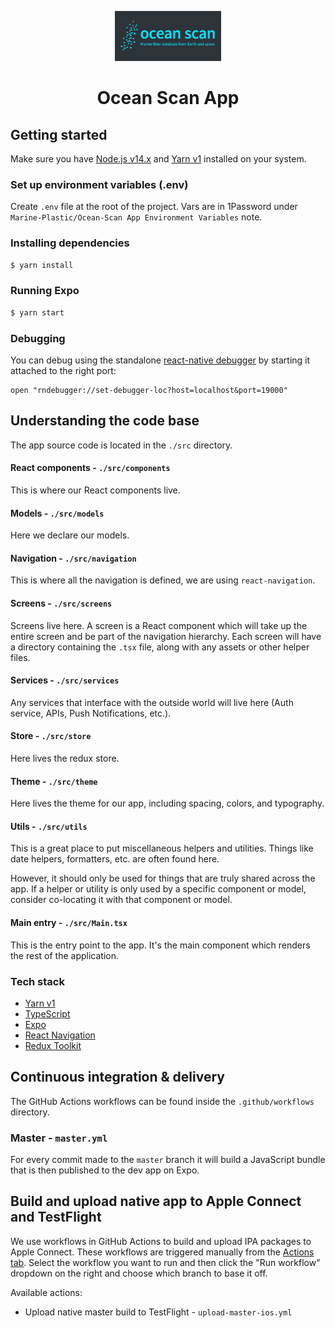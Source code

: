 <p align="center">
  <img src="src/assets/images/icon_w_background.png" height="80" />
</p>
<h1 align="center">Ocean Scan App</h1>

## Getting started

Make sure you have [Node.js v14.x](https://nodejs.org/en/download/) and [Yarn v1](https://classic.yarnpkg.com/en/docs/install) installed on your system.

### Set up environment variables (.env)

Create `.env` file at the root of the project. Vars are in 1Password under `Marine-Plastic/Ocean-Scan App Environment Variables` note.

### Installing dependencies

```bash
$ yarn install
```

### Running Expo

```bash
$ yarn start
```

### Debugging

You can debug using the standalone [react-native debugger](https://github.com/jhen0409/react-native-debugger) by starting it attached to the right port:

```
open "rndebugger://set-debugger-loc?host=localhost&port=19000"
```

## Understanding the code base

The app source code is located in the `./src` directory.

#### React components - `./src/components`

This is where our React components live.

#### Models - `./src/models`

Here we declare our models.

#### Navigation - `./src/navigation`

This is where all the navigation is defined, we are using `react-navigation`.

#### Screens - `./src/screens`

Screens live here. A screen is a React component which will take up the entire screen and be part of the navigation hierarchy. Each screen will have a directory containing the `.tsx` file, along with any assets or other helper files.

#### Services - `./src/services`

Any services that interface with the outside world will live here (Auth service, APIs, Push Notifications, etc.).

#### Store - `./src/store`

Here lives the redux store.

#### Theme - `./src/theme`

Here lives the theme for our app, including spacing, colors, and typography.

#### Utils - `./src/utils`

This is a great place to put miscellaneous helpers and utilities. Things like date helpers, formatters, etc. are often found here.

However, it should only be used for things that are truly shared across the app. If a helper or utility is only used by a specific component or model, consider co-locating it with that component or model.

#### Main entry - `./src/Main.tsx`

This is the entry point to the app. It's the main component which renders the rest of the application.

### Tech stack

- [Yarn v1](https://classic.yarnpkg.com/)
- [TypeScript](https://www.typescriptlang.org/)
- [Expo](https://docs.expo.io/)
- [React Navigation](https://reactnavigation.org/)
- [Redux Toolkit](https://redux-toolkit.js.org/)

## Continuous integration & delivery

The GitHub Actions workflows can be found inside the `.github/workflows` directory.

### Master - `master.yml`

For every commit made to the `master` branch it will build a JavaScript bundle that is then published to the dev app on Expo.

## Build and upload native app to Apple Connect and TestFlight

We use workflows in GitHub Actions to build and upload IPA packages to Apple Connect. These workflows are triggered manually from the [Actions tab](https://github.com/prototypsthlm/marine-plastic-app/actions). Select the workflow you want to run and then click the "Run workflow" dropdown on the right and choose which branch to base it off.

Available actions:

- Upload native master build to TestFlight - `upload-master-ios.yml`
